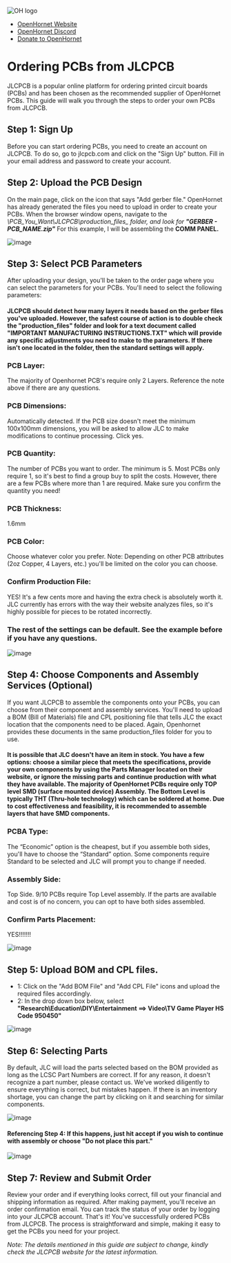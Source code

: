 ![OH logo](https://github.com/jrsteensen/OpenHornet/blob/master/images/Logo/open_hornet_horizontal_final.png)
* [OpenHornet Website](https://www.openhornet.com)
* [OpenHornet Discord](https://discord.gg/G5PA5ju)
* [Donate to OpenHornet](https://www.openhornet.com/campaigns/donate/)


# Ordering PCBs from JLCPCB
JLCPCB is a popular online platform for ordering printed circuit boards (PCBs) and has been chosen as the recommended supplier of OpenHornet PCBs. This guide will walk you through the steps to order your own PCBs from JLCPCB.

## Step 1: Sign Up
Before you can start ordering PCBs, you need to create an account on JLCPCB. To do so, go to jlcpcb.com and click on the "Sign Up" button. Fill in your email address and password to create your account.

## Step 2: Upload the PCB Design
On the main page, click on the icon that says "Add gerber file."  OpenHornet has already generated the files you need to upload in order to create your PCBs.  When the browser window opens, navigate to the _\PCB_You_Want\JLCPCB\production_files\_ folder, and look for _**"GERBER - PCB_NAME.zip"**__   For this example, I will be assembling the **COMM PANEL.**

![image](https://user-images.githubusercontent.com/81926396/215971702-d9168e0c-79a9-4367-8c03-fbbfd6a72c6a.png)

## Step 3: Select PCB Parameters
After uploading your design, you'll be taken to the order page where you can select the parameters for your PCBs. You'll need to select the following parameters:


#### JLCPCB should detect how many layers it needs based on the gerber files you've uploaded.  However, the safest course of action is to double check the "production_files" folder and look for a text document called "IMPORTANT MANUFACTURING INSTRUCTIONS.TXT" which will provide any specific adjustments you need to make to the parameters.  If there isn't one located in the folder, then the standard settings will apply.


### PCB Layer: 
The majority of Openhornet PCB's require only 2 Layers. Reference the note above if there are any questions.

### PCB Dimensions: 
Automatically detected.  If the PCB size doesn't meet the minimum 100x100mm dimensions, you will be asked to allow JLC to make modifications to continue processing.  Click yes.

### PCB Quantity: 
The number of PCBs you want to order.  The minimum is 5.  Most PCBs only require 1, so it's best to find a group buy to split the costs.  However, there are a few PCBs where more than 1 are required.  Make sure you confirm the quantity you need!

### PCB Thickness:
1.6mm

### PCB Color:
Choose whatever color you prefer.  Note: Depending on other PCB attributes (2oz Copper, 4 Layers, etc.) you'll be limited on the color you can choose.

### Confirm Production File:
YES!  It's a few cents more and having the extra check is absolutely worth it.  JLC currently has errors with the way their website analyzes files, so it's highly possible for pieces to be rotated incorrectly.

### The rest of the settings can be default.  See the example before if you have any questions.

![image](https://user-images.githubusercontent.com/81926396/215976186-46cdb241-7373-4134-9cd8-44a79e4e059c.png)


## Step 4: Choose Components and Assembly Services (Optional)
If you want JLCPCB to assemble the components onto your PCBs, you can choose from their component and assembly services. You'll need to upload a BOM (Bill of Materials) file and CPL positioning file that tells JLC the exact location that the components need to be placed.  Again, Openhornet provides these documents in the same production_files folder for you to use.

#### It is possible that JLC doesn't have an item in stock.  You have a few options: choose a similar piece that meets the specifications, provide your own components by using the Parts Manager located on their website, or ignore the missing parts and continue production with what they have available.  The majority of OpenHornet PCBs require only TOP level SMD (surface mounted device) Assembly.  The Bottom Level is typically THT (Thru-hole technology) which can be soldered at home.  Due to cost effectiveness and feasibility, it is recommended to assemble layers that have SMD components.

### PCBA Type:
The “Economic” option is the cheapest, but if you assemble both sides, you'll have to choose the “Standard” option.  Some components require Standard to be selected and JLC will prompt you to change if needed.

### Assembly Side: 
Top Side.  9/10 PCBs require Top Level assembly.  If the parts are available and cost is of no concern, you can opt to have both sides assembled.

### Confirm Parts Placement: 
YES!!!!!!! 

![image](https://user-images.githubusercontent.com/81926396/215978175-6d5b8980-a791-4c7a-ab02-6c943abb1eca.png)


## Step 5: Upload BOM and CPL files.
*  1:  Click on the "Add BOM File" and "Add CPL File" icons and upload the required files accordingly.
*  2:  In the drop down box below, select **"Research\Education\DIY\Entertainment ==> Video\TV Game Player HS Code 950450"**

![image](https://user-images.githubusercontent.com/81926396/215981263-53a3a183-a21b-44ff-99a5-7406750414ac.png)

## Step 6:  Selecting Parts
By default, JLC will load the parts selected based on the BOM provided as long as the LCSC Part Numbers are correct.  If for any reason, it doesn't recognize a part number, please contact us.  We've worked diligently to ensure everything is correct, but mistakes happen.  If there is an inventory shortage, you can change the part by clicking on it and searching for similar components.

![image](https://user-images.githubusercontent.com/81926396/215982819-4efc6f47-c2b5-4d12-a0c0-544e05f126d5.png)

#### Referencing Step 4:  If this happens, just hit accept if you wish to continue with assembly or choose "Do not place this part." 

![image](https://user-images.githubusercontent.com/81926396/215983101-4bba1dca-3e9c-4e13-849c-9cd7cced6172.png)

## Step 7:  Review and Submit Order

Review your order and if everything looks correct, fill out your financial and shipping information as required.  After making payment, you'll receive an order confirmation email. You can track the status of your order by logging into your JLCPCB account. That's it! You've successfully ordered PCBs from JLCPCB. The process is straightforward and simple, making it easy to get the PCBs you need for your project.


_Note: The details mentioned in this guide are subject to change, kindly check the JLCPCB website for the latest information._


